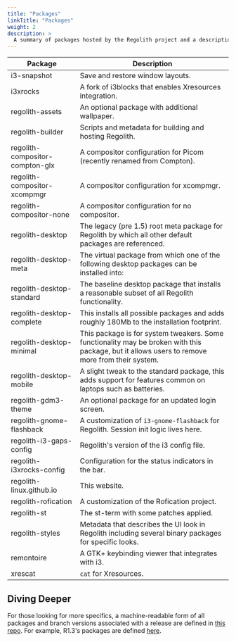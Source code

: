 ```yaml
---
title: "Packages"
linkTitle: "Packages"
weight: 2
description: >
  A summary of packages hosted by the Regolith project and a description for each.
---
```


| **Package** | **Description** |
|-------------|-----------------|
|i3-snapshot | Save and restore window layouts. |
|i3xrocks | A fork of i3blocks that enables Xresources integration. |
|regolith-assets | An optional package with additional wallpaper. |
|regolith-builder | Scripts and metadata for building and hosting Regolith. |
|regolith-compositor-compton-glx | A compositor configuration for Picom (recently renamed from Compton).
|regolith-compositor-xcompmgr | A compositor configuration for xcompmgr. |
|regolith-compositor-none | A compositor configuration for no compositor. |
|regolith-desktop | The legacy (pre 1.5) root meta package for Regolith by which all other default packages are referenced. |
|regolith-desktop-meta | The virtual package from which one of the following desktop packages can be installed into: |
|regolith-desktop-standard | The baseline desktop package that installs a reasonable subset of all Regolith functionality. |
|regolith-desktop-complete | This installs all possible packages and adds roughly 180Mb to the installation footprint. |
|regolith-desktop-minimal | This package is for system tweakers.  Some functionality may be broken with this package, but it allows users to remove more from their system. |
|regolith-desktop-mobile | A slight tweak to the standard package, this adds support for features common on laptops such as batteries. |
|regolith-gdm3-theme | An optional package for an updated login screen. |
|regolith-gnome-flashback | A customization of `i3-gnome-flashback` for Regolith.  Session init logic lives here. |
|regolith-i3-gaps-config | Regolith's version of the i3 config file. |
|regolith-i3xrocks-config | Configuration for the status indicators in the bar. |
|regolith-linux.github.io | This website. |
|regolith-rofication | A customization of the Rofication project. |
|regolith-st | The st-term with some patches applied. |
|regolith-styles | Metadata that describes the UI look in Regolith including several binary packages for specific looks. |
|remontoire | A GTK+ keybinding viewer that integrates with i3. |
|xrescat | `cat` for Xresources. |

## Diving Deeper

For those looking for more specifics, a machine-readable form of all packages and branch versions associated with a release are defined in [this repo](https://github.com/regolith-linux/regolith-builder).  For example, R1.3's packages are defined [here](https://github.com/regolith-linux/regolith-builder/blob/master/package-model-R1.3.json).
